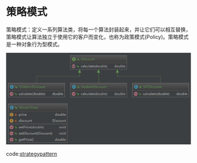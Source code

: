 # 策略模式

策略模式：定义一系列算法类，将每一个算法封装起来，并让它们可以相互替换，策略模式让算法独立于使用它的客户而变化，也称为政策模式(Policy)。策略模式是一种对象行为型模式。

![](img/img-003.png)

code:[strategypattern](https://github.com/wsboy/ocean/tree/master/design-pattern/src/main/java/com/westboy/ocean/strategypattern)